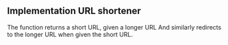 ## Implementation URL shortener
The function returns a short URL, given a longer URL
And similarly redirects to the longer URL when given the short URL.
